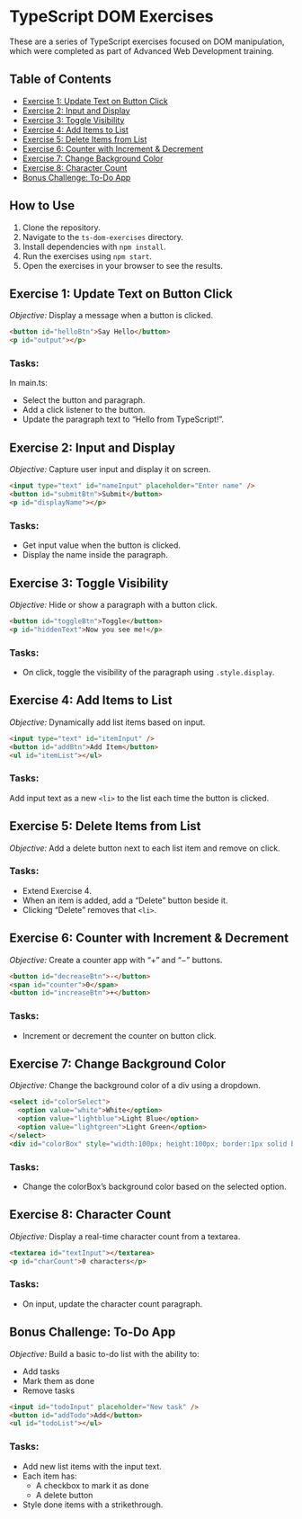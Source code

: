 # TypeScript DOM Exercises

These are a series of TypeScript exercises focused on DOM manipulation, which were completed as part of Advanced Web Development training.

## Table of Contents

- [Exercise 1: Update Text on Button Click](#exercise-1-update-text-on-button-click)
- [Exercise 2: Input and Display](#exercise-2-input-and-display)
- [Exercise 3: Toggle Visibility](#exercise-3-toggle-visibility)
- [Exercise 4: Add Items to List](#exercise-4-add-items-to-list)
- [Exercise 5: Delete Items from List](#exercise-5-delete-items-from-list)
- [Exercise 6: Counter with Increment & Decrement](#exercise-6-counter-with-increment--decrement)
- [Exercise 7: Change Background Color](#exercise-7-change-background-color)
- [Exercise 8: Character Count](#exercise-8-character-count)
- [Bonus Challenge: To-Do App](#bonus-challenge-to-do-app)

## How to Use

1. Clone the repository.
2. Navigate to the `ts-dom-exercises` directory.
3. Install dependencies with `npm install`.
4. Run the exercises using `npm start`.
5. Open the exercises in your browser to see the results.


## Exercise 1: Update Text on Button Click

*Objective:* Display a message when a button is clicked.

```html
<button id="helloBtn">Say Hello</button>
<p id="output"></p>
```

### Tasks:

In main.ts:
- Select the button and paragraph.
- Add a click listener to the button.
- Update the paragraph text to “Hello from TypeScript!”.

## Exercise 2: Input and Display
*Objective:* Capture user input and display it on screen.

```html
<input type="text" id="nameInput" placeholder="Enter name" />
<button id="submitBtn">Submit</button>
<p id="displayName"></p>
```

### Tasks:

- Get input value when the button is clicked.
- Display the name inside the paragraph.

## Exercise 3: Toggle Visibility

*Objective:* Hide or show a paragraph with a button click.

```html
<button id="toggleBtn">Toggle</button>
<p id="hiddenText">Now you see me!</p>
```

### Tasks:

- On click, toggle the visibility of the paragraph using `.style.display`.

## Exercise 4: Add Items to List

*Objective:* Dynamically add list items based on input.

```html
<input type="text" id="itemInput" />
<button id="addBtn">Add Item</button>
<ul id="itemList"></ul>
```
### Tasks:

Add input text as a new `<li>` to the list each time the button is clicked.

## Exercise 5: Delete Items from List

*Objective:* Add a delete button next to each list item and remove on click.

### Tasks:

- Extend Exercise 4.
- When an item is added, add a “Delete” button beside it.
- Clicking “Delete” removes that `<li>`.

## Exercise 6: Counter with Increment & Decrement

*Objective:* Create a counter app with “+” and “−” buttons.

```html
<button id="decreaseBtn">-</button>
<span id="counter">0</span>
<button id="increaseBtn">+</button>
```

### Tasks:
- Increment or decrement the counter on button click.

## Exercise 7: Change Background Color

*Objective:* Change the background color of a div using a dropdown.

```html
<select id="colorSelect">
  <option value="white">White</option>
  <option value="lightblue">Light Blue</option>
  <option value="lightgreen">Light Green</option>
</select>
<div id="colorBox" style="width:100px; height:100px; border:1px solid black;"></div>
```

### Tasks:

- Change the colorBox’s background color based on the selected option.

## Exercise 8: Character Count

*Objective:* Display a real-time character count from a textarea.

```html
<textarea id="textInput"></textarea>
<p id="charCount">0 characters</p>
```

### Tasks:

- On input, update the character count paragraph.

## Bonus Challenge: To-Do App

*Objective:* Build a basic to-do list with the ability to:

- Add tasks
- Mark them as done
- Remove tasks

```html
<input id="todoInput" placeholder="New task" />
<button id="addTodo">Add</button>
<ul id="todoList"></ul>
```

### Tasks:
- Add new list items with the input text.
- Each item has:
  - A checkbox to mark it as done
  - A delete button
- Style done items with a strikethrough.
